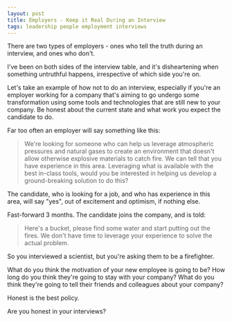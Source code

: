 ```yaml
---
layout: post
title: Employers - Keep it Real During an Interview
tags: leadership people employment interviews
---
```

There are two types of employers - ones who tell the truth during an interview, and ones who don't.

I've been on both sides of the interview table, and it's disheartening when something untruthful happens, 
irrespective of which side you're on.

Let's take an example of how not to do an interview, especially if you're an employer working for a company that's aiming 
to go undergo some transformation using some tools and technologies that are still new to your company. Be honest about the 
current state and what work you expect the candidate to do.

Far too often an employer will say something like this:

> We're looking for someone who can help us leverage atmospheric pressures and natural gases to create an environment
> that doesn't allow otherwise explosive materials to catch fire. We can tell that you have experience in this area. Leveraging what is 
> available with the best in-class tools, would you be interested in helping us develop a ground-breaking solution to do this?

The candidate, who is looking for a job, and who has experience in this area, will say "yes", out of excitement and optimism, 
if nothing else.

Fast-forward 3 months. The candidate joins the company, and is told:

> Here's a bucket, please find some water and start putting out the fires. We don't have time to leverage your 
> experience to solve the actual problem.

So you interviewed a scientist, but you're asking them to be a firefighter.

What do you think the motivation of your new employee is going to be? How long do you think they're going to stay with your company?
What do you think they're going to tell their friends and colleagues about your company?

Honest is the best policy.

Are you honest in your interviews?